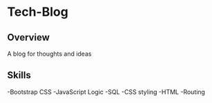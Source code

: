 # Tech-Blog

## Overview

A blog for thoughts and ideas

## Skills

-Bootstrap CSS
-JavaScript Logic
-SQL
-CSS styling
-HTML
-Routing
